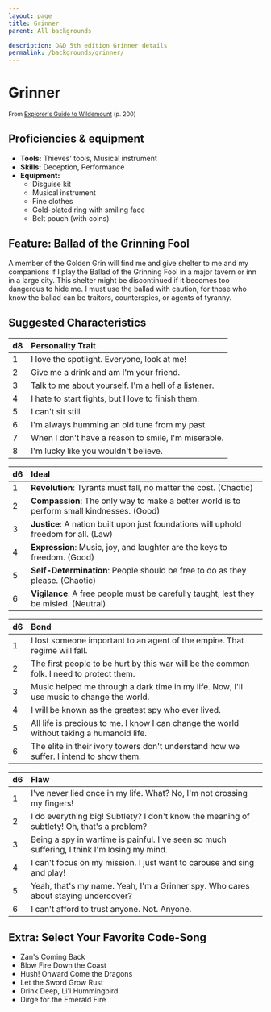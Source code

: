 ```yaml
---
layout: page
title: Grinner
parent: All backgrounds

description: D&D 5th edition Grinner details
permalink: /backgrounds/grinner/
---
```

# Grinner

<small>From <a target="_blank" href="https://dnd.wizards.com/products/wildemount">Explorer's Guide to Wildemount</a> (p. 200)</small>


## Proficiencies & equipment

- **Tools:** Thieves' tools, Musical instrument
- **Skills:** Deception, Performance
- **Equipment:** 
  - Disguise kit
  - Musical instrument
  - Fine clothes
  - Gold-plated ring with smiling face
  - Belt pouch (with coins)

## Feature: Ballad of the Grinning Fool


A member of the Golden Grin will find me and give shelter to me and my companions if I play the Ballad of the Grinning Fool in a major tavern or inn in a large city. This shelter might be discontinued if it becomes too dangerous to hide me. I must use the ballad with caution, for those who know the ballad can be traitors, counterspies, or agents of tyranny.

## Suggested Characteristics


| d8 | Personality Trait |
|:----------------------------|:------------------|
| 1 | I love the spotlight. Everyone, look at me! |
| 2 | Give me a drink and am I'm your friend. |
| 3 | Talk to me about yourself. I'm a hell of a listener. |
| 4 | I hate to start fights, but I love to finish them. |
| 5 | I can't sit still. |
| 6 | I'm always humming an old tune from my past. |
| 7 | When I don't have a reason to smile, I'm miserable. |
| 8 | I'm lucky like you wouldn't believe. |

| d6 | Ideal |
|:----------------------------|:------|
| 1 | **Revolution**: Tyrants must fall, no matter the cost. (Chaotic) |
| 2 | **Compassion**: The only way to make a better world is to perform small kindnesses. (Good) |
| 3 | **Justice**: A nation built upon just foundations will uphold freedom for all. (Law) |
| 4 | **Expression**: Music, joy, and laughter are the keys to freedom. (Good) |
| 5 | **Self-Determination**: People should be free to do as they please. (Chaotic) |
| 6 | **Vigilance**: A free people must be carefully taught, lest they be misled. (Neutral) |

| d6 | Bond |
|:----------------------------|:------------------|
| 1 | I lost someone important to an agent of the empire. That regime will fall. |
| 2 | The first people to be hurt by this war will be the common folk. I need to protect them. |
| 3 | Music helped me through a dark time in my life. Now, I'll use music to change the world. |
| 4 | I will be known as the greatest spy who ever lived. |
| 5 | All life is precious to me. I know I can change the world without taking a humanoid life. |
| 6 | The elite in their ivory towers don't understand how we suffer. I intend to show them. |

| d6 | Flaw |
|:----------------------------|:------------------|
| 1 | I've never lied once in my life. What? No, I'm not crossing my fingers! |
| 2 | I do everything big! Subtlety? I don't know the meaning of subtlety! Oh, that's a problem? |
| 3 | Being a spy in wartime is painful. I've seen so much suffering, I think I'm losing my mind. |
| 4 | I can't focus on my mission. I just want to carouse and sing and play! |
| 5 | Yeah, that's my name. Yeah, I'm a Grinner spy. Who cares about staying undercover? |
| 6 | I can't afford to trust anyone. Not. Anyone. |

## Extra: Select Your Favorite Code-Song


- Zan's Coming Back
- Blow Fire Down the Coast
- Hush! Onward Come the Dragons
- Let the Sword Grow Rust
- Drink Deep, Li'l Hummingbird
- Dirge for the Emerald Fire